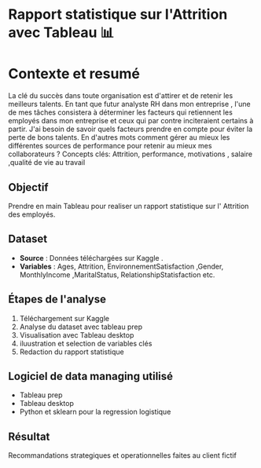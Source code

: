 # Rapport statistique sur  l'Attrition  avec  Tableau 📊

# Contexte et resumé
La clé du succès dans toute organisation est d'attirer et de retenir les meilleurs talents. En
tant que futur analyste RH dans mon entreprise , l'une de mes tâches consistera à
déterminer les facteurs qui retiennent les employés dans mon entreprise et ceux qui par
contre inciteraient certains à partir.
J'ai besoin de savoir quels facteurs prendre en compte pour éviter la perte de bons
talents. En d'autres mots comment gérer au mieux les différentes sources de
performance pour retenir au mieux mes collaborateurs ?
Concepts clés: Attrition, performance, motivations , salaire ,qualité de vie au travail
## Objectif
Prendre en  main  Tableau pour realiser  un rapport statistique sur  l' Attrition des employés.

## Dataset
- **Source** : Données téléchargées sur  Kaggle .
- **Variables** : Ages, Attrition, EnvironnementSatisfaction ,Gender, MonthlyIncome ,MaritalStatus, RelationshipStatisfaction etc.

## Étapes de l'analyse
1. Téléchargement sur Kaggle
2. Analyse du dataset avec tableau prep
3. Visualisation avec Tableau desktop
4. iluustration et selection de variables clés
5. Redaction du  rapport statistique 

## Logiciel  de data managing utilisé
* Tableau prep
* Tableau desktop
* Python  et sklearn  pour  la regression logistique

## Résultat
Recommandations strategiques et operationnelles faites au  client fictif 
